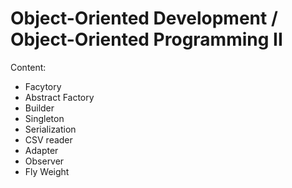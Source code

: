 # Object-Oriented Development / Object-Oriented Programming II

Content:
* Facytory
* Abstract Factory
* Builder 
* Singleton
* Serialization
* CSV reader
* Adapter
* Observer
* Fly Weight
